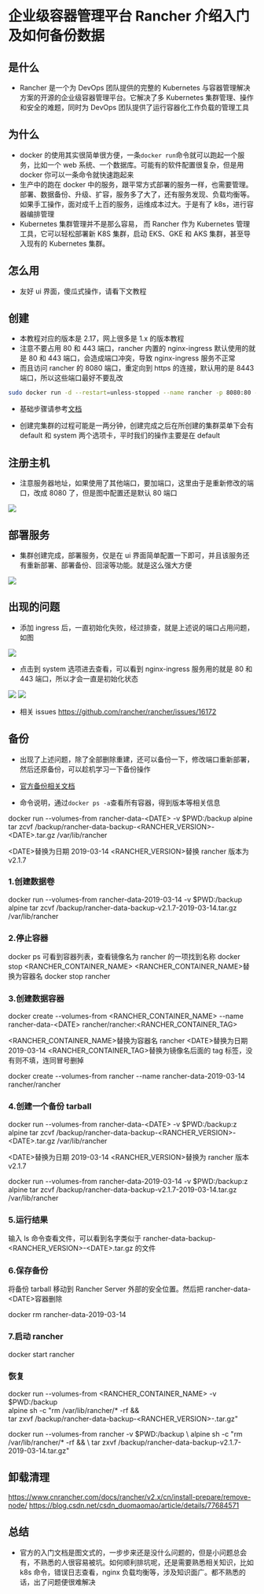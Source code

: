 # 企业级容器管理平台 Rancher 介绍入门及如何备份数据

## 是什么

- Rancher 是一个为 DevOps 团队提供的完整的 Kubernetes 与容器管理解决方案的开源的企业级容器管理平台。它解决了多 Kubernetes 集群管理、操作和安全的难题，同时为 DevOps 团队提供了运行容器化工作负载的管理工具

## 为什么

- docker 的使用其实很简单很方便，一条`docker run`命令就可以跑起一个服务，比如一个 web 系统、一个数据库。可能有的软件配置很复杂，但是用 docker 你可以一条命令就快速跑起来
- 生产中的跑在 docker 中的服务，跟平常方式部署的服务一样，也需要管理。部署、数据备份、升级、扩容，服务多了大了，还有服务发现、负载均衡等。如果手工操作，面对成千上百的服务，运维成本过大。于是有了 k8s，进行容器编排管理
- Kubernetes 集群管理并不是那么容易， 而 Rancher 作为 Kubernetes 管理工具，它可以轻松部署新 K8S 集群，启动 EKS、GKE 和 AKS 集群，甚至导入现有的 Kubernetes 集群。

## 怎么用

- 友好 ui 界面，傻瓜式操作，请看下文教程

## 创建

- 本教程对应的版本是 2.17，网上很多是 1.x 的版本教程
- 注意不要占用 80 和 443 端口，rancher 内置的 nginx-ingress 默认使用的就是 80 和 443 端口，会造成端口冲突，导致 nginx-ingress 服务不正常
- 而且访问 rancher 的 8080 端口，重定向到 https 的连接，默认用的是 8443 端口，所以这些端口最好不要乱改

```bash
sudo docker run -d --restart=unless-stopped --name rancher -p 8080:80 -p 8443:443 rancher/rancher
```

- 基础步骤请参考[文档](https://www.cnrancher.com/docs/rancher/v2.x/cn/overview/quick-start-guide/)

- 创建完集群的过程可能是一两分钟，创建完成之后在所创建的集群菜单下会有 default 和 system 两个选项卡，平时我们的操作主要是在 default

## 注册主机

- 注意服务器地址，如果使用了其他端口，要加端口，这里由于是重新修改的端口，改成 8080 了，但是图中配置还是默认 80 端口

![ ](http://cdn.hebinghong.com/img/2019-03-14-16-19-29.png)

## 部署服务

- 集群创建完成，部署服务，仅是在 ui 界面简单配置一下即可，并且该服务还有重新部署、部署备份、回滚等功能。就是这么强大方便

![ ](http://cdn.hebinghong.com/img/2019-03-31-23-35-23.png)

## 出现的问题

- 添加 ingress 后，一直初始化失败，经过排查，就是上述说的端口占用问题，如图

![ ](http://cdn.hebinghong.com/img/2019-03-14-14-47-07.png)

- 点击到 system 选项进去查看，可以看到 nginx-ingress 服务用的就是 80 和 443 端口，所以才会一直是初始化状态

![ ](http://cdn.hebinghong.com/img/2019-03-14-14-49-08.png)
![ ](http://cdn.hebinghong.com/img/2019-03-14-14-49-39.png)

- 相关 issues https://github.com/rancher/rancher/issues/16172

## 备份

- 出现了上述问题，除了全部删除重建，还可以备份一下，修改端口重新部署，然后还原备份，可以趁机学习一下备份操作
- [官方备份相关文档](https://rancher.com/docs/rancher/v2.x/en/backups/backups/single-node-backups/)

- 命令说明，通过`docker ps -a`查看所有容器，得到版本等相关信息

docker run --volumes-from rancher-data-\<DATE> -v \$PWD:/backup alpine tar zcvf /backup/rancher-data-backup-\<RANCHER_VERSION>-\<DATE>.tar.gz /var/lib/rancher

\<DATE>替换为日期 2019-03-14
\<RANCHER_VERSION>替换 rancher 版本为 v2.1.7

### 1.创建数据卷

docker run --volumes-from rancher-data-2019-03-14 -v \$PWD:/backup alpine tar zcvf /backup/rancher-data-backup-v2.1.7-2019-03-14.tar.gz /var/lib/rancher

### 2.停止容器

docker ps 可看到容器列表，查看镜像名为 rancher 的一项找到名称
docker stop \<RANCHER_CONTAINER_NAME>
\<RANCHER_CONTAINER_NAME>替换为容器名
docker stop rancher

### 3.创建数据容器

docker create --volumes-from \<RANCHER_CONTAINER_NAME> --name rancher-data-\<DATE> rancher/rancher:\<RANCHER_CONTAINER_TAG>

\<RANCHER_CONTAINER_NAME>替换为容器名 rancher
\<DATE>替换为日期 2019-03-14
\<RANCHER_CONTAINER_TAG>替换为镜像名后面的 tag 标签，没有则不填，连同冒号删掉

docker create --volumes-from rancher --name rancher-data-2019-03-14 rancher/rancher

### 4.创建一个备份 tarball

docker run --volumes-from rancher-data-\<DATE> -v \$PWD:/backup:z alpine tar zcvf /backup/rancher-data-backup-\<RANCHER_VERSION>-\<DATE>.tar.gz /var/lib/rancher

\<DATE>替换为日期 2019-03-14
\<RANCHER_VERSION>替换为 rancher 版本 v2.1.7

docker run --volumes-from rancher-data-2019-03-14 -v \$PWD:/backup:z alpine tar zcvf /backup/rancher-data-backup-v2.1.7-2019-03-14.tar.gz /var/lib/rancher

### 5.运行结果

输入 ls 命令查看文件，可以看到名字类似于 rancher-data-backup-\<RANCHER_VERSION>-\<DATE>.tar.gz 的文件

### 6.保存备份

将备份 tarball 移动到 Rancher Server 外部的安全位置。然后把 rancher-data-\<DATE>容器删除

docker rm rancher-data-2019-03-14

### 7.启动 rancher

docker start rancher

### 恢复

docker run --volumes-from <RANCHER_CONTAINER_NAME> -v \$PWD:/backup \
alpine sh -c "rm /var/lib/rancher/\* -rf && \
tar zxvf /backup/rancher-data-backup-\<RANCHER_VERSION>-<DATE>.tar.gz"

docker run --volumes-from rancher -v \$PWD:/backup \\
alpine sh -c "rm /var/lib/rancher/\* -rf && \\
tar zxvf /backup/rancher-data-backup-v2.1.7-2019-03-14.tar.gz"

## 卸载清理

https://www.cnrancher.com/docs/rancher/v2.x/cn/install-prepare/remove-node/
https://blog.csdn.net/csdn_duomaomao/article/details/77684571

## 总结

- 官方的入门文档是图文式的，一步步来还是没什么问题的，但是小问题总会有，不熟悉的人很容易被坑。如何顺利排坑呢，还是需要熟悉相关知识，比如 k8s 命令，错误日志查看，nginx 负载均衡等，涉及知识面广。都不熟悉的话，出了问题便很难解决
